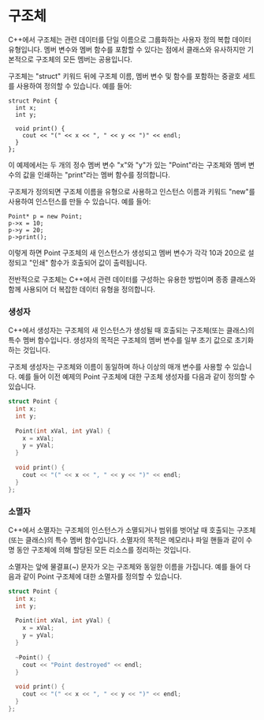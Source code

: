 # 구조체

C++에서 구조체는 관련 데이터를 단일 이름으로 그룹화하는 사용자 정의 복합 데이터 유형입니다. 멤버 변수와 멤버 함수를 포함할 수 있다는 점에서 클래스와 유사하지만 기본적으로 구조체의 모든 멤버는 공용입니다.

구조체는 "struct" 키워드 뒤에 구조체 이름, 멤버 변수 및 함수를 포함하는 중괄호 세트를 사용하여 정의할 수 있습니다. 예를 들어:

```
struct Point {
  int x;
  int y;
  
  void print() {
    cout << "(" << x << ", " << y << ")" << endl;
  }
};
```

이 예제에서는 두 개의 정수 멤버 변수 "x"와 "y"가 있는 "Point"라는 구조체와 멤버 변수의 값을 인쇄하는 "print"라는 멤버 함수를 정의합니다.

구조체가 정의되면 구조체 이름을 유형으로 사용하고 인스턴스 이름과 키워드 "new"를 사용하여 인스턴스를 만들 수 있습니다. 예를 들어:

```
Point* p = new Point;
p->x = 10;
p->y = 20;
p->print();
```

이렇게 하면 Point 구조체의 새 인스턴스가 생성되고 멤버 변수가 각각 10과 20으로 설정되고 "인쇄" 함수가 호출되어 값이 출력됩니다.

전반적으로 구조체는 C++에서 관련 데이터를 구성하는 유용한 방법이며 종종 클래스와 함께 사용되어 더 복잡한 데이터 유형을 정의합니다.



### 생성자

C++에서 생성자는 구조체의 새 인스턴스가 생성될 때 호출되는 구조체(또는 클래스)의 특수 멤버 함수입니다. 생성자의 목적은 구조체의 멤버 변수를 일부 초기 값으로 초기화하는 것입니다.

구조체 생성자는 구조체와 이름이 동일하며 하나 이상의 매개 변수를 사용할 수 있습니다. 예를 들어 이전 예제의 Point 구조체에 대한 구조체 생성자를 다음과 같이 정의할 수 있습니다.

```cpp
struct Point {
  int x;
  int y;
  
  Point(int xVal, int yVal) {
    x = xVal;
    y = yVal;
  }
  
  void print() {
    cout << "(" << x << ", " << y << ")" << endl;
  }
};
```



### 소멸자

C++에서 소멸자는 구조체의 인스턴스가 소멸되거나 범위를 벗어날 때 호출되는 구조체(또는 클래스)의 특수 멤버 함수입니다. 소멸자의 목적은 메모리나 파일 핸들과 같이 수명 동안 구조체에 의해 할당된 모든 리소스를 정리하는 것입니다.

소멸자는 앞에 물결표(~) 문자가 오는 구조체와 동일한 이름을 가집니다. 예를 들어 다음과 같이 Point 구조체에 대한 소멸자를 정의할 수 있습니다.

```cpp
struct Point {
  int x;
  int y;
  
  Point(int xVal, int yVal) {
    x = xVal;
    y = yVal;
  }
  
  ~Point() {
    cout << "Point destroyed" << endl;
  }
  
  void print() {
    cout << "(" << x << ", " << y << ")" << endl;
  }
};
```

